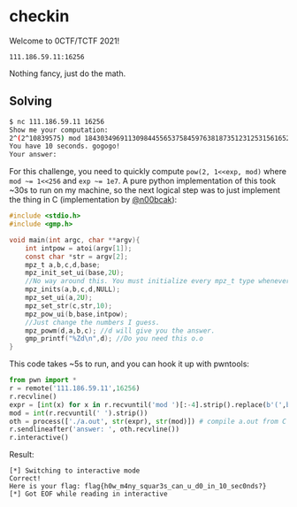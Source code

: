 # checkin
Welcome to 0CTF/TCTF 2021!

`111.186.59.11:16256`

Nothing fancy, just do the math.

## Solving
```sh
$ nc 111.186.59.11 16256
Show me your computation:
2^(2^10839575) mod 18430349691130984455653758459763818735123125315616520868044937078564476220884826010073662755433151553014915091221715272584999168440833812257356157301435273413022448333856092986075794460810348537912091730922337038551649739290135460889939415385861839125461043205821543512247526910812418671832464041927757236703 = ?
You have 10 seconds. gogogo!
Your answer:
```
For this challenge, you need to quickly compute `pow(2, 1<<exp, mod)` where `mod ~= 1<<256` and `exp ~= 1e7`. A pure python implementation of this took ~30s to run on my machine, so the next logical step was to just implement the thing in C (implementation by [@n00bcak](https://n00bcak.github.io)):
```c
#include <stdio.h>
#include <gmp.h>

void main(int argc, char **argv){
    int intpow = atoi(argv[1]);
    const char *str = argv[2];
    mpz_t a,b,c,d,base;
    mpz_init_set_ui(base,2U); 
    //No way around this. You must initialize every mpz_t type whenever you want to use them.
    mpz_inits(a,b,c,d,NULL);
    mpz_set_ui(a,2U);
    mpz_set_str(c,str,10);
    mpz_pow_ui(b,base,intpow);
    //Just change the numbers I guess.
    mpz_powm(d,a,b,c); //d will give you the answer.
    gmp_printf("%Zd\n",d); //Do you need this o.o
}
```
This code takes ~5s to run, and you can hook it up with pwntools:
```python
from pwn import *
r = remote('111.186.59.11',16256)
r.recvline()
expr = [int(x) for x in r.recvuntil('mod ')[:-4].strip().replace(b'(',b'').replace(b')', b'').split(b'^')][-1] # doesn't have to be this complicated but it is what it is
mod = int(r.recvuntil(' ').strip())
oth = process(['./a.out', str(expr), str(mod)]) # compile a.out from C code
r.sendlineafter('answer: ', oth.recvline())
r.interactive()
```
Result:
```
[*] Switching to interactive mode
Correct!
Here is your flag: flag{h0w_m4ny_squar3s_can_u_d0_in_10_sec0nds?}
[*] Got EOF while reading in interactive
```
